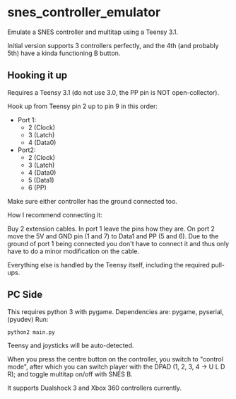 # snes_controller_emulator
Emulate a SNES controller and multitap using a Teensy 3.1.

Initial version supports 3 controllers perfectly, and the 4th (and probably 5th) have a kinda functioning B button.

## Hooking it up
Requires a Teensy 3.1 (do not use 3.0, the PP pin is NOT open-collector).

Hook up from Teensy pin 2 up to pin 9 in this order:
* Port 1:
  * 2 (Clock)
  * 3 (Latch)
  * 4 (Data0)
* Port2:
  * 2 (Clock)
  * 3 (Latch)
  * 4 (Data0)
  * 5 (Data1)
  * 6 (PP)

Make sure either controller has the ground connected too.

How I recommend connecting it: 

Buy 2 extension cables. In port 1 leave the pins how they are.
On port 2 move the 5V and GND pin (1 and 7) to Data1 and PP (5 and 6).
Due to the ground of port 1 being connected you don't have to connect it and thus only have to do a minor modification on the cable.

Everything else is handled by the Teensy itself, including the required pull-ups.

## PC Side
This requires python 3 with pygame.
Dependencies are: pygame, pyserial, (pyudev)
Run:
```
python2 main.py
```
Teensy and joysticks will be auto-detected.

When you press the centre button on the controller, you switch to "control mode", after which you can switch player with the DPAD (1, 2, 3, 4 -> U L D R); and toggle multitap on/off with SNES B.

It supports Dualshock 3 and Xbox 360 controllers currently.
